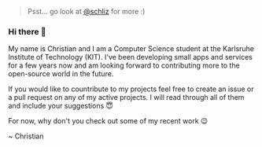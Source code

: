 > Psst... go look at [@schliz](https://github.com/schliz) for more :)

### Hi there 👋

<!--
**DeveloperTK/DeveloperTK** is a ✨ _special_ ✨ repository because its `README.md` (this file) appears on your GitHub profile.

Here are some ideas to get you started:

- 🔭 I’m currently working on ...
- 🌱 I’m currently learning ...
- 👯 I’m looking to collaborate on ...
- 🤔 I’m looking for help with ...
- 💬 Ask me about ...
- 📫 How to reach me: ...
- 😄 Pronouns: ...
- ⚡ Fun fact: ...
-->

My name is Christian and I am a Computer Science student at the Karlsruhe Institute of Technology (KIT). I've been developing small apps and services for a few years now and am looking forward to contributing more to the open-source world in the future.

If you would like to countribute to my projects feel free to create an issue or a pull request on any of my active projects. I will read through all of them and include your suggestions 😇

For now, why don't you check out some of my recent work 😉

~ Christian
